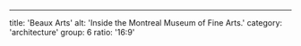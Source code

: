 ---
title: 'Beaux Arts'
alt: 'Inside the Montreal Museum of Fine Arts.'
category: 'architecture'
group: 6
ratio: '16:9'